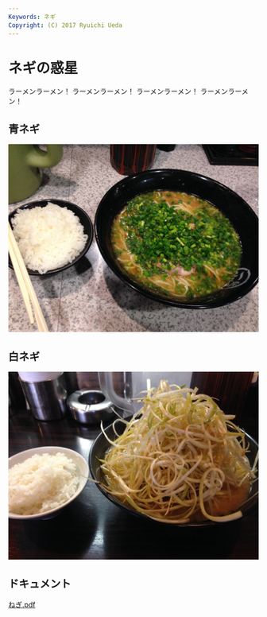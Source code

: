 ```yaml
---
Keywords: ネギ
Copyright: (C) 2017 Ryuichi Ueda
---
```


# ネギの惑星

ラーメンラーメン！ ラーメンラーメン！ ラーメンラーメン！ ラーメンラーメン！

## 青ネギ

![](./green_negi.jpg)

## 白ネギ

![](white_negi.jpg)

## ドキュメント

[ねぎ.pdf](ねぎ.pdf)
